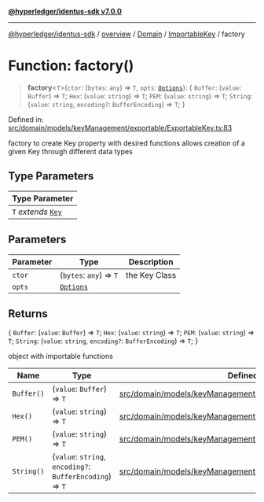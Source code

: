 [**@hyperledger/identus-sdk v7.0.0**](../../../../../../README.md)

***

[@hyperledger/identus-sdk](../../../../../../README.md) / [overview](../../../../../README.md) / [Domain](../../../README.md) / [ImportableKey](../README.md) / factory

# Function: factory()

> **factory**\<`T`\>(`ctor`: (`bytes`: `any`) => `T`, `opts`: [`Options`](../../../interfaces/Options.md)): \{ `Buffer`: (`value`: `Buffer`) => `T`; `Hex`: (`value`: `string`) => `T`; `PEM`: (`value`: `string`) => `T`; `String`: (`value`: `string`, `encoding?`: `BufferEncoding`) => `T`; \}

Defined in: [src/domain/models/keyManagement/exportable/ExportableKey.ts:83](https://github.com/hyperledger/identus-edge-agent-sdk-ts/blob/96423ee84b124a31ce63036d9d623d1cb73a13c2/src/domain/models/keyManagement/exportable/ExportableKey.ts#L83)

factory to create Key property with desired functions
allows creation of a given Key through different data types

## Type Parameters

| Type Parameter |
| ------ |
| `T` *extends* [`Key`](../../../classes/Key.md) |

## Parameters

| Parameter | Type | Description |
| ------ | ------ | ------ |
| `ctor` | (`bytes`: `any`) => `T` | the Key Class |
| `opts` | [`Options`](../../../interfaces/Options.md) |  |

## Returns

\{ `Buffer`: (`value`: `Buffer`) => `T`; `Hex`: (`value`: `string`) => `T`; `PEM`: (`value`: `string`) => `T`; `String`: (`value`: `string`, `encoding?`: `BufferEncoding`) => `T`; \}

object with importable functions

| Name | Type | Defined in |
| ------ | ------ | ------ |
| `Buffer()` | (`value`: `Buffer`) => `T` | [src/domain/models/keyManagement/exportable/ExportableKey.ts:84](https://github.com/hyperledger/identus-edge-agent-sdk-ts/blob/96423ee84b124a31ce63036d9d623d1cb73a13c2/src/domain/models/keyManagement/exportable/ExportableKey.ts#L84) |
| `Hex()` | (`value`: `string`) => `T` | [src/domain/models/keyManagement/exportable/ExportableKey.ts:86](https://github.com/hyperledger/identus-edge-agent-sdk-ts/blob/96423ee84b124a31ce63036d9d623d1cb73a13c2/src/domain/models/keyManagement/exportable/ExportableKey.ts#L86) |
| `PEM()` | (`value`: `string`) => `T` | [src/domain/models/keyManagement/exportable/ExportableKey.ts:87](https://github.com/hyperledger/identus-edge-agent-sdk-ts/blob/96423ee84b124a31ce63036d9d623d1cb73a13c2/src/domain/models/keyManagement/exportable/ExportableKey.ts#L87) |
| `String()` | (`value`: `string`, `encoding?`: `BufferEncoding`) => `T` | [src/domain/models/keyManagement/exportable/ExportableKey.ts:88](https://github.com/hyperledger/identus-edge-agent-sdk-ts/blob/96423ee84b124a31ce63036d9d623d1cb73a13c2/src/domain/models/keyManagement/exportable/ExportableKey.ts#L88) |
